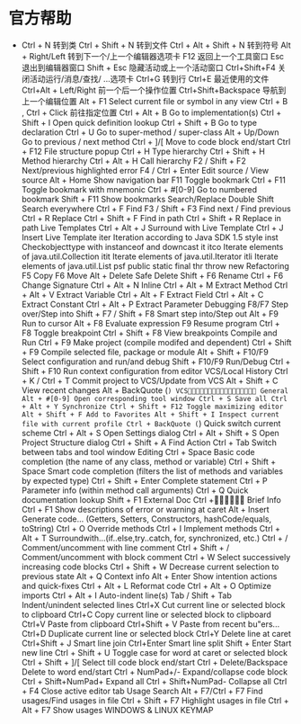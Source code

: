 # 官方帮助
* Ctrl + N 转到类
Ctrl + Shift + N 转到文件
Ctrl + Alt + Shift + N 转到符号
Alt + Right/Left 转到下一个/上一个编辑器选项卡
F12 返回上一个工具窗口
Esc 退出到编辑器窗口
Shift + Esc 隐藏活动或上一个活动窗口
Ctrl+Shift+F4 关闭活动运行/消息/查找/ ...选项卡
Ctrl+G 转到行
Ctrl+E 最近使用的文件
Ctrl+Alt + Left/Right 前一个后一个操作位置
Ctrl+Shift+Backspace 导航到上一个编辑位置
Alt + F1 Select current file or symbol in any view
Ctrl + B , Ctrl + Click 前往指定位置
Ctrl + Alt + B Go to implementation(s)
Ctrl + Shift + I Open quick definition lookup
Ctrl + Shift + B Go to type declaration
Ctrl + U Go to super-method / super-class
Alt + Up/Down Go to previous / next method
Ctrl + ]/[ Move to code block end/start
Ctrl + F12 File structure popup
Ctrl + H Type hierarchy
Ctrl + Shift + H Method hierarchy
Ctrl + Alt + H Call hierarchy
F2 / Shift + F2 Next/previous highlighted error
F4 / Ctrl + Enter Edit source / View source
Alt + Home Show navigation bar
F11 Toggle bookmark
Ctrl + F11 Toggle bookmark with mnemonic
Ctrl + #[0-9] Go to numbered bookmark
Shift + F11 Show bookmarks
Search/Replace
Double Shift Search everywhere
Ctrl + F Find
F3 / Shift + F3 Find next / Find previous
Ctrl + R Replace
Ctrl + Shift + F Find in path
Ctrl + Shift + R Replace in path
Live Templates
Ctrl + Alt + J Surround with Live Template
Ctrl + J Insert Live Template
iter Iteration according to Java SDK 1.5 style
inst Checkobjecttype with instanceof and
downcast it
itco Iterate elements of java.util.Collection
itit Iterate elements of java.util.Iterator
itli Iterate elements of java.util.List
psf public static final
thr throw new
Refactoring
F5 Copy
F6 Move
Alt + Delete Safe Delete
Shift + F6 Rename
Ctrl + F6 Change Signature
Ctrl + Alt + N Inline
Ctrl + Alt + M Extract Method
Ctrl + Alt + V Extract Variable
Ctrl + Alt + F Extract Field
Ctrl + Alt + C Extract Constant
Ctrl + Alt + P Extract Parameter
Debugging
F8/F7 Step over/Step into
Shift + F7 / Shift + F8 Smart step into/Step out
Alt + F9 Run to cursor
Alt + F8 Evaluate expression
F9 Resume program
Ctrl + F8 Toggle breakpoint
Ctrl + Shift + F8 View breakpoints
Compile and Run
Ctrl + F9 Make project (compile modifed and dependent)
Ctrl + Shift + F9 Compile selected file, package or module
Alt + Shift + F10/F9 Select configuration and run/and debug
Shift + F10/F9 Run/Debug
Ctrl + Shift + F10 Run context configuration from editor
VCS/Local History
Ctrl + K / Ctrl + T Commit project to VCS/Update from VCS
Alt + Shift + C View recent changes
Alt + BackQuote (`) VCS􀀁􀀲􀁓􀁈􀁕􀁄􀁗􀁌􀁒􀁑􀁖􀀃􀀳􀁒􀁓􀁘􀁓
General
Alt + #[0-9] Open corresponding tool window
Ctrl + S Save all
Ctrl + Alt + Y Synchronize
Ctrl + Shift + F12 Toggle maximizing editor
Alt + Shift + F Add to Favorites
Alt + Shift + I Inspect current file with current profile
Ctrl + BackQuote (`) Quick switch current scheme
Ctrl + Alt + S Open Settings dialog
Ctrl + Alt + Shift + S Open Project Structure dialog
Ctrl + Shift + A Find Action
Ctrl + Tab Switch between tabs and tool window
Editing
Ctrl + Space Basic code completion (the name of any class,
method or variable)
Ctrl + Shift + Space Smart code completion (filters the list of
methods and variables by expected type)
Ctrl + Shift + Enter Complete statement
Ctrl + P Parameter info (within method call arguments)
Ctrl + Q Quick documentation lookup
Shift + F1 External Doc
Ctrl +􀁋􀁒􀁙􀁈􀁕􀀃 Brief Info
Ctrl + F1 Show descriptions of error or warning at caret
Alt + Insert Generate code... (Getters, Setters,
Constructors, hashCode/equals, toString)
Ctrl + O Override methods
Ctrl + I Implement methods
Ctrl + Alt + T Surroundwith…(if..else,try..catch, for,
synchronized, etc.)
Ctrl + / Comment/uncomment with line comment
Ctrl + Shift + / Comment/uncomment with block comment
Ctrl + W Select successively increasing code blocks
Ctrl + Shift + W Decrease current selection to previous state
Alt + Q Context info
Alt + Enter Show intention actions and quick-fixes
Ctrl + Alt + L Reformat code
Ctrl + Alt + O Optimize imports
Ctrl + Alt + I Auto-indent line(s)
Tab / Shift + Tab Indent/unindent selected lines
Ctrl+X Cut current line or selected block to clipboard
Ctrl+C Copy current line or selected block to clipboard
Ctrl+V Paste from clipboard
Ctrl+Shift + V Paste from recent bu"ers...
Ctrl+D Duplicate current line or selected block
Ctrl+Y Delete line at caret
Ctrl+Shift + J Smart line join
Ctrl+Enter Smart line split
Shift + Enter Start new line
Ctrl + Shift + U Toggle case for word at caret or selected block
Ctrl + Shift + ]/[ Select till code block end/start
Ctrl + Delete/Backspace Delete to word end/start
Ctrl + NumPad+/- Expand/collapse code block
Ctrl + Shift+NumPad+ Expand all
Ctrl + Shift+NumPad- Collapse all
Ctrl + F4 Close active editor tab
Usage Search
Alt + F7/Ctrl + F7 Find usages/Find usages in file
Ctrl + Shift + F7 Highlight usages in file
Ctrl + Alt + F7 Show usages
WINDOWS & LINUX KEYMAP
